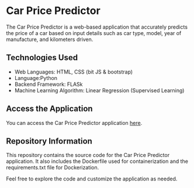 # Car Price Predictor

The Car Price Predictor is a web-based application that accurately predicts the price of a car based on input details such as car type, model, year of manufacture, and kilometers driven.

## Technologies Used

- Web Languages: HTML, CSS (bit JS & bootstrap)
- Language:Python
- Backend Framework: FLASk
- Machine Learning Algorithm: Linear Regression (Supervised Learning)

## Access the Application

You can access the Car Price Predictor application [here](http://ec2-16-170-216-13.eu-north-1.compute.amazonaws.com:5002/). 

## Repository Information

This repository contains the source code for the Car Price Predictor application. It also includes the Dockerfile used for containerization and the requirements.txt file for Dockerization.

Feel free to explore the code and customize the application as needed.
